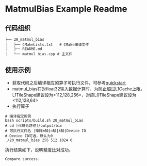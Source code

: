 # MatmulBias Example Readme
## 代码组织
```
├── 20_matmul_bias
│   ├── CMakeLists.txt   # CMake编译文件
│   ├── README.md
│   └── matmul_bias.cpp # 主文件
```
## 使用示例
- 获取代码之后编译相应的算子可执行文件，可参考[quickstart](../../docs/quickstart.md#算子编译)
- matmul_bias在对float32输入数据计算时，为防止超过L1Cache上限，L1TileShape建议设为<112,128,256>，对应L0TileShape建议设为<112,128,64>
- 执行算子
```
# 编译指定用例
bash scripts/build.sh 20_matmul_bias
# cd [代码仓路径]/output/bin
# 可执行文件名 |矩阵m轴|n轴|k轴|Device ID
# Device ID可选，默认为0
./20_matmul_bias 256 512 1024 0
```
执行结果如下，说明精度比对成功。
```
Compare success.
```
